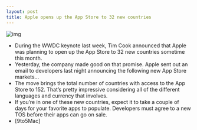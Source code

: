 ```yaml
---
layout: post
title: Apple opens up the App Store to 32 new countries
---
```

![img](http://media.idownloadblog.com/wp-content/uploads/2012/02/app-store-hits-billion-downloads-670x351-e1340350257328.jpeg)
* During the WWDC keynote last week, Tim Cook announced that Apple was planning to open up the App Store to 32 new countries sometime this month.
* Yesterday, the company made good on that promise. Apple sent out an email to developers last night announcing the following new App Store markets…
* The move brings the total number of countries with access to the App Store to 152. That’s pretty impressive considering all of the different languages and currency that involves.
* If you’re in one of these new countries, expect it to take a couple of days for your favorite apps to populate. Developers must agree to a new TOS before their apps can go on sale.
* [9to5Mac]

